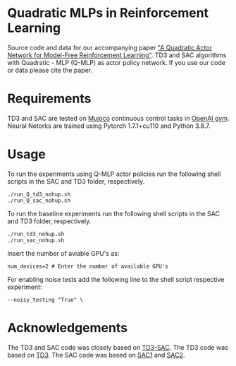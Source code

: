 # Quadratic MLPs in Reinforcement Learning

Source code and data for our accompanying paper ["A  Quadratic  Actor  Network  for  Model-Free  Reinforcement  Learning"](https://arxiv.org/abs/2103.06617). 
TD3 and SAC algorithms with Quadratic - MLP (Q-MLP) as  actor policy network.  If you use our code or data please cite the paper.

# Requirements
TD3 and SAC are tested on [Mujoco](http://www.mujoco.org/) continuous control tasks in [OpenAI gym](https://gym.openai.com/). 
Neural Netorks are trained using Pytorch 1.7.1+cu110 and Python 3.8.7.



# Usage
To run the experiments using Q-MLP actor policies run the following shell scripts in the SAC and TD3 folder, respectively.
```
./run_Q_td3_nohup.sh
./run_Q_sac_nohup.sh
```
To run the baseline experiments run the following shell scripts in the SAC and TD3 folder, respectively.
```
./run_td3_nohup.sh
./run_sac_nohup.sh
```
Insert the number of aviable GPU's as:
```
num_devices=2 # Enter the number of available GPU's
```
For enabling noise tests add the following line to the shell script respective experiment:
```
--noisy_testing "True" \
```


# Acknowledgements
The TD3 and SAC code was closely based on [TD3-SAC](https://github.com/honghaow/FORK).
The TD3 code was based on [TD3](https://github.com/sfujim/TD3).
The SAC code was based on [SAC1](https://github.com/denisyarats/pytorch_sac) and [SAC2](https://github.com/vitchyr/rlkit).
